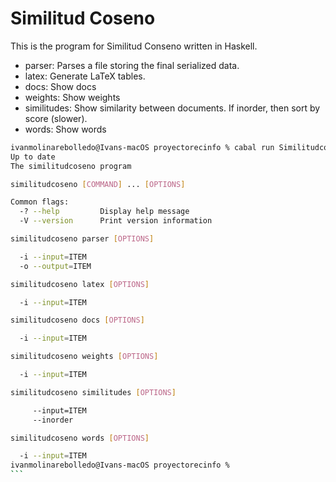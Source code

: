    Similitud Coseno
=======================

This is the program for Similitud Conseno written in Haskell.

- parser: Parses a file storing the final serialized data.
- latex: Generate LaTeX tables.
- docs: Show docs
- weights: Show weights
- similitudes: Show similarity between documents. If inorder, then sort by score (slower).
- words: Show words


````bash
ivanmolinarebolledo@Ivans-macOS proyectorecinfo % cabal run Similitudcoseno -- -\?
Up to date
The similitudcoseno program

similitudcoseno [COMMAND] ... [OPTIONS]

Common flags:
  -? --help         Display help message
  -V --version      Print version information

similitudcoseno parser [OPTIONS]

  -i --input=ITEM 
  -o --output=ITEM

similitudcoseno latex [OPTIONS]

  -i --input=ITEM 

similitudcoseno docs [OPTIONS]

  -i --input=ITEM 

similitudcoseno weights [OPTIONS]

  -i --input=ITEM 

similitudcoseno similitudes [OPTIONS]

     --input=ITEM 
     --inorder    

similitudcoseno words [OPTIONS]

  -i --input=ITEM 
ivanmolinarebolledo@Ivans-macOS proyectorecinfo %
```
